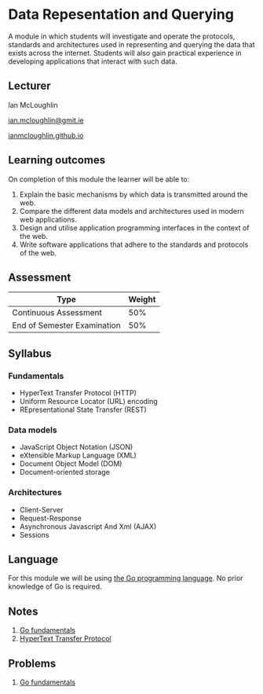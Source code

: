 # Data Repesentation and Querying
A module in which students will investigate and operate the protocols, standards and architectures used in representing and querying the data that exists across the internet.
Students will also gain practical experience in developing applications that interact with such data.

## Lecturer
Ian McLoughlin

ian.mcloughlin@gmit.ie

[ianmcloughlin.github.io](https://ianmcloughlin.github.io)

## Learning outcomes
On completion of this module the learner will be able to:

1. Explain the basic mechanisms by which data is transmitted around the web.
2. Compare the different data models and architectures used in modern web applications.
3. Design and utilise application programming interfaces in the context of the web.
4. Write software applications that adhere to the standards and protocols of the web.


## Assessment

| Type                         | Weight |
| -----------------------------|--------|
| Continuous Assessment        | 50%    |
| End of Semester Examination  | 50%    |


## Syllabus

### Fundamentals
- HyperText Transfer Protocol (HTTP)
- Uniform Resource Locator (URL) encoding
- REpresentational State Transfer (REST)


### Data models
- JavaScript Object Notation (JSON)
- eXtensible Markup Language (XML)
- Document Object Model (DOM)
- Document-oriented storage


### Architectures
- Client-Server
- Request-Response
- Asynchronous Javascript And Xml (AJAX)
- Sessions


## Language
For this module we will be using [the Go programming language](https://golang.org/).
No prior knowledge of Go is required.


## Notes

1. [Go fundamentals](notes/go.md)
2. [HyperText Transfer Protocol](notes/http.md)


## Problems

1. [Go fundamentals](problems/go-fundamentals.md)